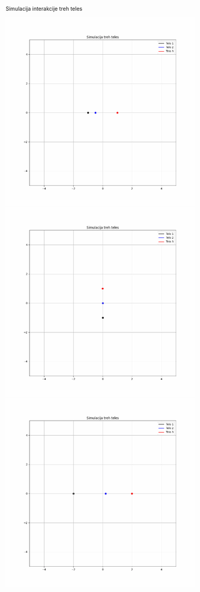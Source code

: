 Simulacija interakcije treh teles

![](https://github.com/Tevzi26/3-body-problem/blob/master/animacija1.gif)
![](https://github.com/Tevzi26/3-body-problem/blob/master/animacija2.gif)
![](https://github.com/Tevzi26/3-body-problem/blob/master/animacija3.gif)
